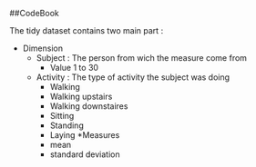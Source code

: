 ##CodeBook

The tidy dataset contains two main part :
* Dimension
  * Subject : The person from wich the measure come from
    * Value 1 to 30
  * Activity : The type of activity the subject was doing
    * Walking
    * Walking upstairs
    * Walking downstaires
    * Sitting
    * Standing
    * Laying
*Measures
    * mean
    * standard deviation

